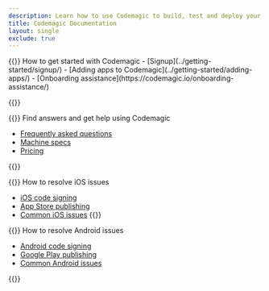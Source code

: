 ```yaml
---
description: Learn how to use Codemagic to build, test and deploy your mobile apps.
title: Codemagic Documentation
layout: single
exclude: true
---
```

<div>
    
</div>

<div class="links-group-wrap">
{{<links-group title="Start using Codemagic">}}
How to get started with Codemagic 
- [Signup](../getting-started/signup/)
- [Adding apps to Codemagic](../getting-started/adding-apps/)
- [Onboarding assistance](https://codemagic.io/onboarding-assistance/)


{{</links-group>}} 

{{<links-group title="Common questions">}}
Find answers and get help using Codemagic
- [Frequently asked questions](../getting-started/faq/)
- [Machine specs](../specs/versions-macos/)
- [Pricing](../billing/pricing/) 


{{</links-group>}}



{{<links-group title="iOS troubleshooting">}}
How to resolve iOS issues
- [iOS code signing](../yaml-code-signing/signing-ios/)
- [App Store publishing](../yaml-publishing/app-store-connect/)
- [Common iOS issues](../troubleshooting/common-ios-issues/)
{{</links-group>}}



{{<links-group title="Android troubleshooting">}}
How to resolve Android issues
- [Android code signing](../yaml-code-signing/signing-android/)
- [Google Play publishing](../yaml-publishing/google-play/)
- [Common Android issues](../troubleshooting/common-android-issues/)

{{</links-group>}}
</div>
